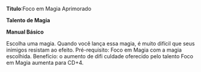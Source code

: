 **Titulo**:Foco em Magia Aprimorado

**Talento de Magia**

**Manual Básico**

 Escolha uma magia. Quando você lança essa magia, é muito difícil que seus inimigos resistam ao efeito. Pré-requisito: Foco em Magia com a magia escolhida. Benefício: o aumento de difi culdade oferecido pelo talento Foco em Magia aumenta para CD+4.